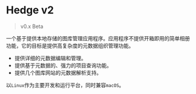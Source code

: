 # Hedge v2
> v0.x Beta
 
一个基于提供本地存储的图库管理应用程序。应用程序不提供开箱即用的简单相册功能，它的目标是提供高复杂度的元数据组织管理功能。  
* 提供详细的元数据编辑和管理。
* 提供基于元数据的、强力的项目查询功能。
* 提供几个图库网站的元数据解析支持。

以`Linux`作为主要开发和运行平台，同时兼容`macOS`。
